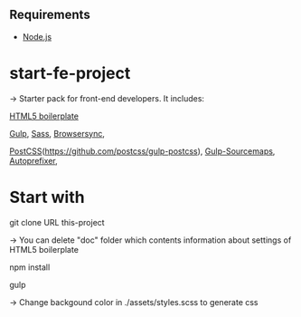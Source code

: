## Requirements
* [Node.js](https://nodejs.org) 

# start-fe-project
-> Starter pack for front-end developers. It includes:

[HTML5 boilerplate](https://html5boilerplate.com)


[Gulp](https://gulpjs.com),
[Sass](https://sass-lang.com),
[Browsersync](https://www.browsersync.io),

[PostCSS](https://github.com/postcss/postcss#articles)(https://github.com/postcss/gulp-postcss),
[Gulp-Sourcemaps](https://github.com/gulp-sourcemaps/gulp-sourcemaps),
[Autoprefixer](https://github.com/postcss/autoprefixer#gulp),

# Start with
git clone URL this-project

-> You can delete "doc" folder which contents information about settings of HTML5 boilerplate

npm install 

gulp

-> Change backgound color in ./assets/styles.scss to generate css 
